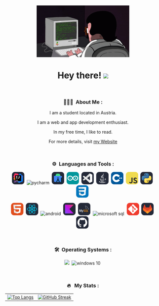 <p align="center"><img src="coding.gif" width="300"/></p>
<h1 align="center">Hey there! <img src="https://media.giphy.com/media/hvRJCLFzcasrR4ia7z/giphy.gif" width="40"></h1>
<p align="center"><img src="https://komarev.com/ghpvc/?username=wautischer&style=flat-square&color=blue" alt=""></p>

<div align="center">

### 👨🏻‍💻 &nbsp;About Me :

<p>I am a student located in Austria.</p>
<p>I am a web and app development enthusiast.</p>
<p>In my free time, I like to read.</p>
<p>For more details, visit <a href="https://www.wautischer.dev">my Website</a></p>
<br>

### ⚙️ &nbsp;Languages and Tools :

<p align="center">
  <img src="https://github.com/tandpfun/skill-icons/raw/main/icons/Idea-Dark.svg" alt="intellij" width="40" height="40"/>&nbsp;
  <img src="https://cdn.iconscout.com/icon/free/png-256/free-pycharm-1175008.png" alt="pycharm" width="40" height="40"/>&nbsp;
  <img src="https://github.com/tandpfun/skill-icons/raw/main/icons/AndroidStudio-Dark.svg" alt="android studio" width="40" height="40"/>&nbsp;
  <img src="https://raw.githubusercontent.com/tandpfun/skill-icons/59059d9d1a2c092696dc66e00931cc1181a4ce1f/icons/Arduino.svg" alt="arduino ide" width="40" height="40"/>&nbsp;
  <img src="https://github.com/tandpfun/skill-icons/raw/main/icons/VSCode-Dark.svg" alt="vscode" width="40" height="40"/>&nbsp;
  <img src="https://github.com/tandpfun/skill-icons/raw/main/icons/Java-Dark.svg" alt="java" width="40" height="40"/>&nbsp;
  <img src="https://github.com/tandpfun/skill-icons/raw/main/icons/CPP.svg" alt="cpp" width="40" height="40"/>&nbsp;
  <img src="https://github.com/tandpfun/skill-icons/raw/main/icons/JavaScript.svg" alt="javascript" width="40" height="40"/>&nbsp;
  <img src="https://github.com/tandpfun/skill-icons/raw/main/icons/Python-Dark.svg" alt="Python" width="40" height="40"/>&nbsp;
  <img src="https://github.com/tandpfun/skill-icons/raw/main/icons/CSS.svg" alt="css" width="40" height="40"/>&nbsp;
</p>
<p align="center">
  <img src="https://github.com/tandpfun/skill-icons/raw/main/icons/HTML.svg" alt="html" width="40" height="40"/>&nbsp;
  <img src="https://github.com/tandpfun/skill-icons/raw/main/icons/React-Dark.svg" alt="react" width="40" height="40"/>&nbsp;
  <img src="https://www.pngmart.com/files/13/Android-Logo-Transparent-PNG.png" alt="android" width="40" height="40"/>&nbsp;
  <img src="https://github.com/tandpfun/skill-icons/raw/main/icons/Kotlin-Dark.svg" alt="kotlin" width="40" height="40"/>&nbsp;
  <img src="https://github.com/tandpfun/skill-icons/raw/main/icons/MySQL-Dark.svg" alt="mysql" width="40" height="40"/>&nbsp;
  <img src="https://brandslogos.com/wp-content/uploads/images/large/microsoft-sql-server-logo.png" alt="microsoft sql" width="40" height="40"/>&nbsp;
  <img src="https://github.com/tandpfun/skill-icons/raw/main/icons/Git.svg" alt="git" width="40" height="40"/>&nbsp;
  <img src="https://github.com/tandpfun/skill-icons/raw/main/icons/GitLab-Dark.svg" alt="gitlab" width="40" height="40"/>&nbsp;
  <img src="https://github.com/tandpfun/skill-icons/raw/main/icons/Github-Dark.svg" alt="github" width="40" height="40"/>&nbsp;
</p>
<br>

### 🛠 &nbsp;Operating Systems :

<p align="center">
  <img src="https://github.com/tandpfun/skill-icons/blob/main/icons/Apple-Dark.svg" width="40"/>&nbsp;
  <img src="https://static.vecteezy.com/system/resources/previews/020/975/574/original/window-10-logo-window-10-icon-transparent-free-png.png" alt="windows 10" width="40" height="40"/>&nbsp;
</p>
<br>

### 🔥 &nbsp; My Stats :

<table>
  <tr>
    <td>
      <a href="https://github.com/anuraghazra/github-readme-stats">
        <img src="https://github-readme-stats.vercel.app/api/top-langs/?username=wautischer&layout=compact&theme=vision-friendly-dark" alt="Top Langs" width="400">
      </a>
    </td>
    <td>
      <a href="https://git.io/streak-stats">
        <img src="http://github-readme-streak-stats.herokuapp.com?user=wautischer&theme=dark&background=000000" alt="GitHub Streak" width="555">
      </a>
    </td>
  </tr>
</table>
</div>
